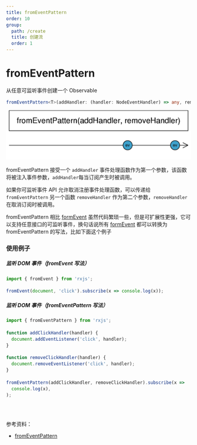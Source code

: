 ```yaml
---
title: fromEventPattern
order: 10
group:
  path: /create
  title: 创建流
  order: 1
---
```


# **fromEventPattern**

<Alert type="info">

从任意可监听事件创建一个 Observable

</Alert>

```ts
fromEventPattern<T>(addHandler: (handler: NodeEventHandler) => any, removeHandler?: (handler: NodeEventHandler, signal?: any) => void, resultSelector?: (...args: any[]) => T): Observable<T | T[]>
```

![fromEventPattern](./images/fromEventPattern.png)

fromEventPattern 接受一个 `addHandler` 事件处理函数作为第一个参数，该函数将被注入事件参数，`addHandler`每当订阅产生时被调用。

如果你可监听事件 API 允许取消注册事件处理函数，可以传递给 `fromEventPattern` 另一个函数 `removeHandler` 作为第二个参数，`removeHandler` 在取消订阅时被调用。

fromEventPattern 相比 [formEvent](/streams/create/from-event) 虽然代码繁琐一些，但是可扩展性更强，它可以支持任意接口的可监听事件，换句话说所有 [formEvent](/streams/create/from-event) 都可以转换为 fromEventPattern 的写法，比如下面这个例子

### 使用例子

##### 监听 DOM 事件（fromEvent 写法）

```typescript
import { fromEvent } from 'rxjs';

fromEvent(document, 'click').subscribe(x => console.log(x));
```

##### 监听 DOM 事件（fromEventPattern 写法）

```ts
import { fromEventPattern } from 'rxjs';

function addClickHandler(handler) {
  document.addEventListener('click', handler);
}

function removeClickHandler(handler) {
  document.removeEventListener('click', handler);
}

fromEventPattern(addClickHandler, removeClickHandler).subscribe(x =>
  console.log(x),
);
```

##### <br/>

参考资料：

- [fromEventPattern](https://rxjs.dev/api/index/function/fromEventPattern)
